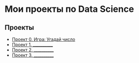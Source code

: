 # Мои проекты по Data Science

## Проекты

* [Проект 0. Игра: Угадай число](https://github.com/agabaevroman/data_science/blob/main/project_0)
* [Проект 1. __________](____)
* [Проект 2. __________](____)
* [Проект 3. __________](____)